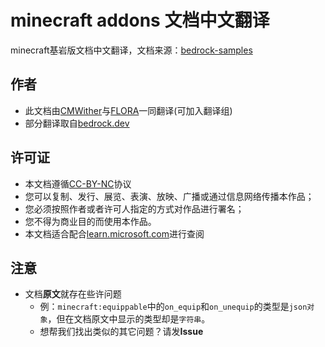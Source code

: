 # minecraft addons 文档中文翻译
minecraft基岩版文档中文翻译，文档来源：[bedrock-samples](https://github.com/Mojang/bedrock-samples)
## 作者
- 此文档由[CMWither](https://github.com/DrCMWither)与[FLORA](https://github.com/Bleakzun)一同翻译(可加入翻译组)
- 部分翻译取自[bedrock.dev](https://bedrock.dev/zh)
## 许可证
- 本文档遵循[CC-BY-NC](https://creativecommons.org/licenses/by-nc/4.0/deed.zh)协议
- 您可以复制、发行、展览、表演、放映、广播或通过信息网络传播本作品；
- 您必须按照作者或者许可人指定的方式对作品进行署名；
- 您不得为商业目的而使用本作品。
- 本文档适合配合[learn.microsoft.com](https://learn.microsoft.com/en-us/minecraft/creator/reference/content/entityreference/examples/componentlist?view=minecraft-bedrock-stable)进行查阅
## 注意
- 文档**原文**就存在些许问题
  - 例：`minecraft:equippable`中的`on_equip`和`on_unequip`的类型是`json对象`，但在文档原文中显示的类型却是`字符串`。
  - 想帮我们找出类似的其它问题？请发**Issue**